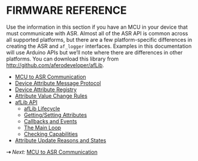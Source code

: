 # FIRMWARE REFERENCE

Use the information in this section if you have an MCU in your device that must communicate with ASR. Almost all of the ASR API is common across all supported platforms, but there are a few platform-specific differences in creating the ASR and `af_logger` interfaces. Examples in this documentation will use Arduino APIs but we’ll note where there are differences in other platforms. You can download this library from http://github.com/aferodeveloper/afLib.

- [MCU to ASR Communication](../MCUtoHachi)
- [Device Attribute Message Protocol](../AttrMsgProtocol)
- [Device Attribute Registry](../AttrRegistry)
- [Attribute Value Change Rules](../AttrChangeRules)
- [afLib API](../API-afLib)
    - [afLib Lifecycle](../afLibLifecycle)
    - [Getting/Setting Attributes](../afLibAttributes)
    - [Callbacks and Events](../afLibCallbacks)
    - [The Main Loop](../afLibLoop)
    - [Checking Capabilities](../afLibCapabilities)
- [Attribute Update Reasons and States](../PeripheralUpdates)

 **&#8674;** *Next:* [MCU to ASR Communication](../MCUtoHachi)